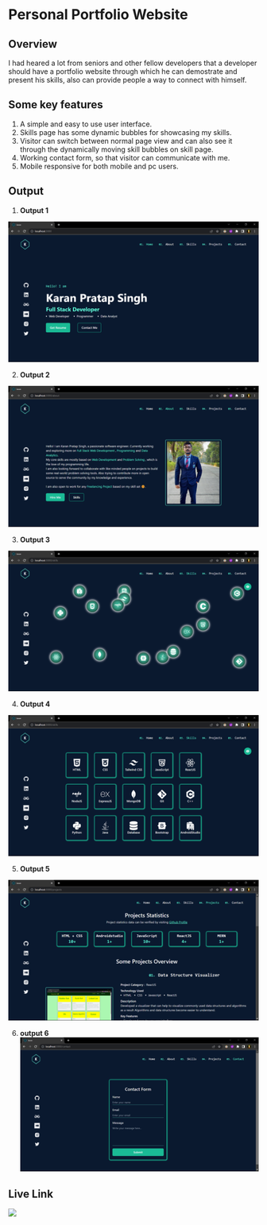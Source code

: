 # **Personal Portfolio Website**

## **Overview**
I had heared a lot from seniors and other fellow developers that a developer should have a portfolio website through which he can demostrate and present his skills, also can provide people a way to connect with himself. 

## **Some key features**
1. A simple and easy to use user interface.
2. Skills page has some dynamic bubbles for showcasing my skills.
3. Visitor can switch between normal page view and can also see it through the dynamically moving skill bubbles on skill page.
4. Working contact form, so that visitor can communicate with me.
5. Mobile responsive for both mobile and pc users.

## **Output**
1. **Output 1**

![output1](./output/output1.png)

2. **Output 2**

![output2](./output/output2.png)

3. **Output 3**

![output3](./output/output3.png)

4. **Output 4**

![output4](./output/output4.png)

5. **Output 5**

![output5](./output/output5.png)

6. **output 6**
![output6](./output/output6.png)



## **Live Link**
[<img src="https://img.shields.io/badge/-Visit%20Website-brightgreen"/>](https://karan-10001.github.io/karanpratapsingh_PV1/)